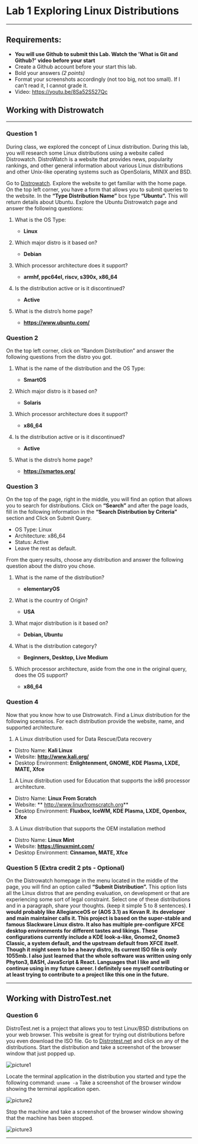# Lab 1 Exploring Linux Distributions
---
## Requirements:
* **You will use Github to submit this Lab. Watch the 'What is Git and Github?' video before your start**
* Create a Github account before your start this lab.
* Bold your answers *(2 points)*
* Format your screenshots accordingly (not too big, not too small). If I can’t read it, I cannot grade it.
* Video: https://youtu.be/8Sa52S527Qc


## Working with Distrowatch
---
### Question 1
During class, we explored the concept of Linux distribution. During this lab, you will research some Linux distributions using a website called Distrowatch. DistroWatch is a website that provides news, popularity rankings, and other general information about various Linux distributions and other Unix-like operating systems such as OpenSolaris, MINIX and BSD. 

Go to [Distrowatch](https://distrowatch.com/). Explore the website to get familiar with the home page. On the top left corner, you have a form that allows you to submit queries to the website. In the **“Type Distribution Name”** box type **“Ubuntu”.**  This will return details about Ubuntu. Explore the Ubuntu Distrowatch page and answer the following questions:

1. What is the OS Type: 
   * **Linux**

2. Which major distro is it based on?  
   * **Debian**
   
3. Which processor architecture does it support?  
   * **armhf, ppc64el, riscv, s390x, x86_64**

4. Is the distribution active or is it discontinued?  
   * **Active**

5. What is the distro’s home page?  
   * **https://www.ubuntu.com/**

### Question 2
On the top left corner, click on “Random Distribution” and answer the following questions from the distro you got.
1. What is the name of the distribution and the OS Type: 
   * **SmartOS**

2. Which major distro is it based on?  
   * **Solaris**
   
3. Which processor architecture does it support?  
   * **x86_64**

4. Is the distribution active or is it discontinued?  
   * **Active**

5. What is the distro’s home page?  
   * **https://smartos.org/**

### Question 3
On the top of the page, right in the middle, you will find an option that allows you to search for distributions. 
Click on **“Search”** and after the page loads, fill in the following information in the **“Search Distribution by Criteria”** section and Click on Submit Query.
* OS Type: Linux
* Architecture: x86_64
* Status: Active
* Leave the rest as default.

From the query results, choose any distribution and answer the following question about the distro you chose.

1. What is the name of the distribution? 
   * **elementaryOS**
  
2. What is the country of Origin?
   * **USA**
  
3. What major distribution is it based on?
   * **Debian, Ubuntu**

4. What is the distribution category?
   * **Beginners, Desktop, Live Medium**
  
5. Which processor architecture, aside from the one in the original query, does the OS support?
   * **x86_64**

### Question 4
Now that you know how to use Distrowatch. Find a Linux distribution for the following scenarios. For each distribution provide the website, name, and supported architecture.

1. A Linux distribution used for Data Rescue/Data recovery
* Distro Name: **Kali Linux**
* Website: **http://www.kali.org/**
* Desktop Environment: **Enlightenment, GNOME, KDE Plasma, LXDE, MATE, Xfce**

1. A Linux distribution used for Education that supports the ix86 processor architecture.
* Distro Name: **Linux From Scratch**
* Website: **	http://www.linuxfromscratch.org**
* Desktop Environment: **Fluxbox, IceWM, KDE Plasma, LXDE, Openbox, Xfce**

3. A Linux distribution that supports the OEM installation method
* Distro Name: **Linux Mint**
* Website: **https://linuxmint.com/**
* Desktop Environment: **Cinnamon, MATE, Xfce**

### Question 5 (Extra credit 2 pts - Optional)
On the Distrowatch homepage in the menu located in the middle of the page, you will find an option called **“Submit Distribution”.** This option lists all the Linux distros that are pending evaluation, on development or that are experiencing some sort of legal constraint.  Select one of these distributions and in a paragraph, share your thoughts. (keep it simple 5 to 8 sentences).
**I would probably like AllegianceOS or (AOS 3.1) as Kevan R. its developer and main maintainer calls it. This project is based on the super-stable and famous Slackware Linux distro. It also has multiple pre-configure XFCE desktop environments for different tastes and likings. These configurations currently include a KDE look-a-like, Gnome2, Gnome3 Classic, a system default, and the upstream default from XFCE itself. Though it might seem to be a heavy distro, its current ISO file is only 1055mb. I also just learned that the whole software was written using only Phyton3, BASH, JavaScript & React. Languages that I like and will continue using in my future career. I definitely see myself contributing or at least trying to contribute to a project like this one in the future.**
****


## Working with DistroTest.net
### Question 6
DistroTest.net is a project that allows you to test Linux/BSD distributions on your web browser. This website is great for trying out distributions before you even download the ISO file. Go to [Distrotest.net](https://distrotest.net/) and click on any of the distributions. Start the distribution and take a screenshot of the browser window that just popped up.

![picture1](elementaryOS-startingWindowVM.jpg)

Locate the terminal application in the distribution you started and type the following command: `uname -a` Take a screenshot of the browser window showing the terminal application open.

![picture2](uname-a%20screenshot-elementaryOS.jpg)

Stop the machine and take a screenshot of the browser window showing that the machine has been stopped.

![picture3](elementaryOS-stoppingWindowVM.jpg)


---
